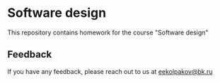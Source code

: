 
# Software design

This repository contains homework for the course "Software design"


## Feedback

If you have any feedback, please reach out to us at eekolpakov@bk.ru

